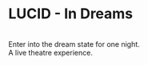 # LUCID - In Dreams
<br>
Enter into the dream state for one night. 
<br>
A live theatre experience.
